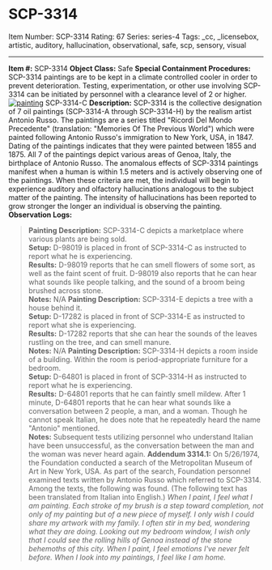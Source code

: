 # SCP-3314
Item Number: SCP-3314
Rating: 67
Series: series-4
Tags: _cc, _licensebox, artistic, auditory, hallucination, observational, safe, scp, sensory, visual

---

**Item #:** SCP-3314
**Object Class:** Safe
**Special Containment Procedures:** SCP-3314 paintings are to be kept in a climate controlled cooler in order to prevent deterioration. Testing, experimentation, or other use involving SCP-3314 can be initiated by personnel with a clearance level of 2 or higher.
[![painting](https://scp-wiki.wdfiles.com/local--resized-images/scp-3314/painting/medium.jpg)](https://scp-wiki.wdfiles.com/local--files/scp-3314/painting)
SCP-3314-C
**Description:** SCP-3314 is the collective designation of 7 oil paintings (SCP-3314-A through SCP-3314-H) by the realism artist Antonio Russo. The paintings are a series titled "Ricordi Del Mondo Precedente" (translation: "Memories Of The Previous World") which were painted following Antonio Russo's immigration to New York, USA, in 1847. Dating of the paintings indicates that they were painted between 1855 and 1875. All 7 of the paintings depict various areas of Genoa, Italy, the birthplace of Antonio Russo.
The anomalous effects of SCP-3314 paintings manifest when a human is within 1.5 meters and is actively observing one of the paintings. When these criteria are met, the individual will begin to experience auditory and olfactory hallucinations analogous to the subject matter of the painting. The intensity of hallucinations has been reported to grow stronger the longer an individual is observing the painting.
**Observation Logs:**
> **Painting Description:** SCP-3314-C depicts a marketplace where various plants are being sold.  
>  **Setup:** D-98019 is placed in front of SCP-3314-C as instructed to report what he is experiencing.  
>  **Results:** D-98019 reports that he can smell flowers of some sort, as well as the faint scent of fruit. D-98019 also reports that he can hear what sounds like people talking, and the sound of a broom being brushed across stone.  
>  **Notes:** N/A
> **Painting Description:** SCP-3314-E depicts a tree with a house behind it.  
>  **Setup:** D-17282 is placed in front of SCP-3314-E as instructed to report what she is experiencing.  
>  **Results:** D-17282 reports that she can hear the sounds of the leaves rustling on the tree, and can smell manure.  
>  **Notes:** N/A
> **Painting Description:** SCP-3314-H depicts a room inside of a building. Within the room is period-appropriate furniture for a bedroom.  
>  **Setup:** D-64801 is placed in front of SCP-3314-H as instructed to report what he is experiencing.  
>  **Results:** D-64801 reports that he can faintly smell mildew. After 1 minute, D-64801 reports that he can hear what sounds like a conversation between 2 people, a man, and a woman. Though he cannot speak Italian, he does note that he repeatedly heard the name "Antonio" mentioned.  
>  **Notes:** Subsequent tests utilizing personnel who understand Italian have been unsuccessful, as the conversation between the man and the woman was never heard again.
**Addendum 3314.1:** On 5/26/1974, the Foundation conducted a search of the Metropolitan Museum of Art in New York, USA. As part of the search, Foundation personnel examined texts written by Antonio Russo which referred to SCP-3314. Among the texts, the following was found. (The following text has been translated from Italian into English.)
> _When I paint, I feel what I am painting. Each stroke of my brush is a step toward completion, not only of my painting but of a new piece of myself. I only wish I could share my artwork with my family. I often stir in my bed, wondering what they are doing. Looking out my bedroom window, I wish only that I could see the rolling hills of Genoa instead of the stone behemoths of this city. When I paint, I feel emotions I've never felt before. When I look into my paintings, I feel like I am home._